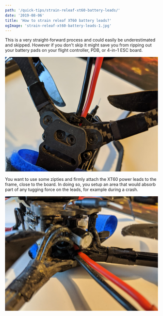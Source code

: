 ```yaml
---
path: '/quick-tips/strain-releaf-xt60-battery-leads/'
date: '2019-08-06'
title: 'How to strain releaf XT60 battery leads?'
ogImage: 'strain-releaf-xt60-battery-leads-1.jpg'
---
```


This is a very straight-forward process and could easily be underestimated and skipped. However if you don't skip it might save you from ripping out your battery pads on your flight controller, PDB, or 4-in-1 ESC board.

![strain releaf xt60 battery leads shot from under the quad](strain-releaf-xt60-battery-leads-1.jpg)

You want to use some zipties and firmly attach the XT60 power leads to the frame, close to the board. In doing so, you setup an area that would absorb part of any tugging force on the leads, for example during a crash.

![strain releaf xt60 battery leads shot from behind the quad](strain-releaf-xt60-battery-leads-2.jpg)
